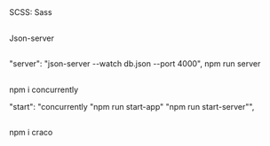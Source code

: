 ##
SCSS: Sass
##
Json-server
##
"server": "json-server --watch db.json --port 4000",
npm run server
##
npm i concurrently

"start": "concurrently \"npm run start-app\" \"npm run start-server\"",
##
npm i craco
##
##
##
##
##
##
##
##
##
##
##
##
##
##
##
##
##
##
##
##
##
##
##
##
##
##
##
##
##
##
##
##
##
##
##
##
##
##
##
##
##
##
##
##
##
##
##
##
##
##
##
##
##
##
##
##
##
##
##
##
##
##
##
##
##
##
##
##
##
##
##
##
##
